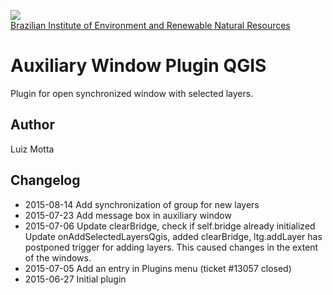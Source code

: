 <!-- IBAMA logo -->
[ibama_logo]: http://upload.wikimedia.org/wikipedia/commons/thumb/8/81/Logo_IBAMA.svg/150px-Logo_IBAMA.svg.png

![][ibama_logo]  
[Brazilian Institute of Environment and Renewable Natural Resources](http://www.ibama.gov.br)

# Auxiliary Window Plugin QGIS

Plugin for open synchronized window with selected layers.

## Author
Luiz Motta

## Changelog
- 2015-08-14
 Add synchronization of group for new layers
- 2015-07-23
 Add message box in auxiliary window
- 2015-07-06 
 Update clearBridge, check if self.bridge already initialized
 Update onAddSelectedLayersQgis, added clearBridge, ltg.addLayer has postponed trigger for adding layers. This caused changes in the extent of the windows.
- 2015-07-05 
 Add an entry in Plugins menu (ticket #13057 closed)
- 2015-06-27
 Initial plugin


